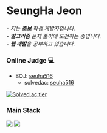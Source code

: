 # SeungHa Jeon

<p>
  <em>
    - 저는 <b>초보</b> 학생 개발자입니다. <br>
    - <b>알고리즘</b> 문제 풀이에 도전하는 중입니다. <br>
    - <b>웹 개발</b>을 공부하고 있습니다.
  </em>  
</p>

### Online Judge 💻

* BOJ: [seuha516](http://icpc.me/seuha516)
  * solvedac: [seuha516](https://solved.ac/profile/seuha516)
 
[![Solved.ac tier](http://mazassumnida.wtf/api/v2/generate_badge?boj=seuha516)](https://solved.ac/seuha516)

### Main Stack
<image src="https://user-images.githubusercontent.com/79067549/107898993-76872f00-6f80-11eb-95df-57f30347e28f.png">
<image src="https://user-images.githubusercontent.com/79067549/107898993-76872f00-6f80-11eb-95df-57f30347e28f.png">



<!-- [![SeungHa's GitHub stats](https://github-readme-stats.vercel.app/api?username=seuha516)](https://github.com/anuraghazra/github-readme-stats) -->
